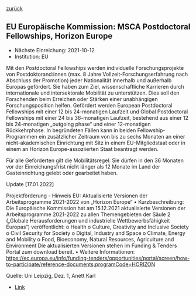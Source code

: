 [zurück](/funding/)

## EU Europäische Kommission: MSCA Postdoctoral Fellowships, Horizon Europe

* Nächste Einreichung: 2021-10-12
* Institution: EU

Mit den Postdoctoral Fellowships werden individuelle Forschungsprojekte von Postdoktorand:innen (max. 8 Jahre Vollzeit-Forschungserfahrung nach Abschluss der Promotion) jeder Nationalität innerhalb und außerhalb Europas gefördert. Sie haben zum Ziel, wissenschaftliche Karrieren durch internationale und intersektorale Mobilität zu unterstützen. Dies soll den Forschenden beim Erreichen oder Stärken einer unabhängigen Forschungsposition helfen. Gefördert werden European Postdoctoral Fellowships mit einer 12 bis 24-monatigen Laufzeit und Global Postdoctoral Fellowships mit einer 24 bis 36-monatigen Laufzeit, bestehend aus einer 12 bis 24-monatigen „outgoing phase“ und einer 12-monatigen Rückkehrphase. In begründeten Fällen kann in beiden Fellowship-Programmen ein zusätzlicher Zeitraum von bis zu sechs Monaten an einer nicht-akademischen Einrichtung mit Sitz in einem EU-Mitgliedstaat oder in einem an Horizon Europe-assoziierten Staat beantragt werden.

Für alle Geförderten gilt die Mobilitätsregel: Sie dürfen in den 36 Monaten vor der Einreichungsfrist nicht länger als 12 Monate im Land der Gasteinrichtung gelebt oder gearbeitet haben.

Update [17.01.2022]

Projektförderung - Hinweis
EU: Aktualisierte Versionen der Arbeitsprogramme 2021-2022 von „Horizon Europe“
• Kurzbeschreibung: Die Europäische Kommission hat am 15.12.2021 aktualisierte Versionen der Arbeitsprogramme 2021-2022 zu allen Themengebieten der Säule 2 („Globale Herausforderungen und industrielle Wettbewerbsfähigkeit Europas“) veröffentlicht:
o Health
o Culture, Creativity and Inclusive Society
o Civil Security for Society
o Digital, Industry and Space
o Climate, Energy and Mobility
o Food, Bioeconomy, Natural Resources, Agriculture and Environment
Die aktualisierten Versionen stehen im Funding & Tenders Portal zum download bereit.
• Weitere Informationen: https://ec.europa.eu/info/funding-tenders/opportunities/portal/screen/how-to-participate/reference-documents;programCode=HORIZON 

Quelle: Uni Leipzig, Dez. 1, Anett Karl

* [Link](https://ec.europa.eu/info/funding-tenders/opportunities/portal/screen/opportunities/topic-details/horizon-msca-2021-pf-01-01;callCode=null;freeTextSearchKeyword=;matchWholeText=true;typeCodes=0,1,2;statusCodes=31094501,31094502,31094503;programmePeriod=null;programCcm2Id=43108390;programDivisionCode=43108473;focusAreaCode=null;destination=null;mission=null;geographicalZonesCode=null;programmeDivisionProspect=null;startDateLte=null;startDateGte=null;crossCuttingPriorityCode=null;cpvCode=null;performanceOfDelivery=null;sortQuery=sortStatus;orderBy=asc;onlyTenders=false;topicListKey=topicSearchTablePageState)